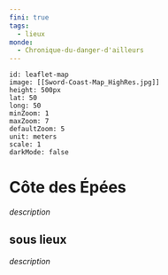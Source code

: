 ```yaml
---
fini: true
tags:
  - lieux
monde:
  - Chronique-du-danger-d'ailleurs
---
```

```leaflet 
id: leaflet-map 
image: [[Sword-Coast-Map_HighRes.jpg]] 
height: 500px 
lat: 50 
long: 50 
minZoom: 1 
maxZoom: 7 
defaultZoom: 5 
unit: meters 
scale: 1 
darkMode: false 
```
# Côte des Épées
*description*
## sous lieux
*description*
